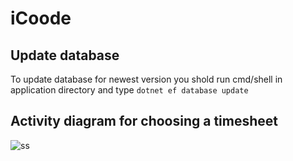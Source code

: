# iCoode
 
## Update database
To update database for newest version you shold run cmd/shell in application directory and type ```dotnet ef database update```


## Activity diagram for choosing a timesheet
![ss](https://user-images.githubusercontent.com/39965969/99297731-f3ebb800-2848-11eb-911f-7812d9735c10.png)
